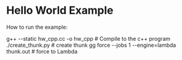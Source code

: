 # Hello World Example 

How to run the example:

g++ --static hw_cpp.cc -o hw_cpp  # Compile to the c++ program
./create_thunk.py    # create thunk
gg force --jobs 1 --engine=lambda thunk.out       # force to Lambda
